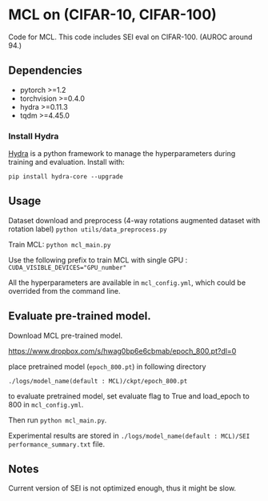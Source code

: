 # MCL on (CIFAR-10, CIFAR-100) 
Code for MCL.
This code includes SEI eval on CIFAR-100. (AUROC around 94.)


## Dependencies
* pytorch >=1.2
* torchvision >=0.4.0
* hydra >=0.11.3
* tqdm >=4.45.0

### Install Hydra
[Hydra](https://hydra.cc/docs/next/intro/#installation) is a python framework to manage the hyperparameters during
 training and evaluation. Install with:
 
 ``pip install hydra-core --upgrade``


## Usage

Dataset download and preprocess (4-way rotations augmented dataset with rotation label)
``python utils/data_preprocess.py``

Train MCL:
``python mcl_main.py``

Use the following prefix to train MCL with single GPU :
``CUDA_VISIBLE_DEVICES="GPU_number"``


All the hyperparameters are available in ``mcl_config.yml``, 
which could be overrided from the command line.

## Evaluate pre-trained model.

Download MCL pre-trained model.

https://www.dropbox.com/s/hwag0bp6e6cbmab/epoch_800.pt?dl=0

place pretrained model (``epoch_800.pt``) in  following directory

``./logs/model_name(default : MCL)/ckpt/epoch_800.pt``

to evaluate pretrained model, set evaluate flag to True and load_epoch to 800 in ``mcl_config.yml``.

Then run ``python mcl_main.py``.

Experimental results are stored in ``./logs/model_name(default : MCL)/SEI performance_summary.txt`` file.

## Notes

Current version of SEI is not optimized enough, thus it might be slow.